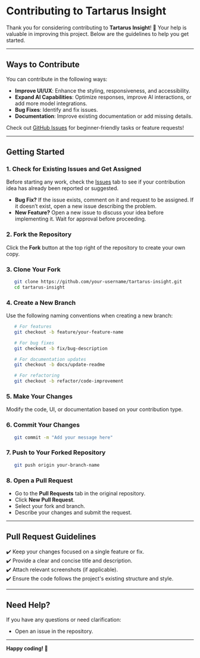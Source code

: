 # **Contributing to Tartarus Insight**

Thank you for considering contributing to **Tartarus Insight**! 🎉 Your help is valuable in improving this project. Below are the guidelines to help you get started.

---

## **Ways to Contribute**

You can contribute in the following ways:

- **Improve UI/UX**: Enhance the styling, responsiveness, and accessibility.
- **Expand AI Capabilities**: Optimize responses, improve AI interactions, or add more model integrations.
- **Bug Fixes**: Identify and fix issues.
- **Documentation**: Improve existing documentation or add missing details.

Check out [GitHub Issues](https://github.com/paaggeli/tartarus-insight/issues) for beginner-friendly tasks or feature requests!

---

## **Getting Started**

### 1. **Check for Existing Issues and Get Assigned**
Before starting any work, check the [Issues](https://github.com/paaggeli/tartarus-insight/issues) tab to see if your contribution idea has already been reported or suggested.

- **Bug Fix?** If the issue exists, comment on it and request to be assigned. If it doesn’t exist, open a new issue describing the problem.
- **New Feature?** Open a new issue to discuss your idea before implementing it. Wait for approval before proceeding.

### 2. **Fork the Repository**
Click the **Fork** button at the top right of the repository to create your own copy.

### 3. **Clone Your Fork**
```bash
   git clone https://github.com/your-username/tartarus-insight.git
   cd tartarus-insight  
```

### 4. **Create a New Branch**
Use the following naming conventions when creating a new branch:

```bash
   # For features
   git checkout -b feature/your-feature-name  

   # For bug fixes
   git checkout -b fix/bug-description  

   # For documentation updates
   git checkout -b docs/update-readme  

   # For refactoring
   git checkout -b refactor/code-improvement  
```

### 5. **Make Your Changes**
Modify the code, UI, or documentation based on your contribution type.

### 6. **Commit Your Changes**
```bash
   git commit -m "Add your message here"  
```

### 7. **Push to Your Forked Repository**
```bash
   git push origin your-branch-name  
```

### 8. **Open a Pull Request**
- Go to the **Pull Requests** tab in the original repository.
- Click **New Pull Request**.
- Select your fork and branch.
- Describe your changes and submit the request.

---

## **Pull Request Guidelines**

✔️ Keep your changes focused on a single feature or fix.  
✔️ Provide a clear and concise title and description.  
✔️ Attach relevant screenshots (if applicable).  
✔️ Ensure the code follows the project's existing structure and style.

---

## **Need Help?**

If you have any questions or need clarification:
- Open an issue in the repository.

---

**Happy coding! 🚀**

